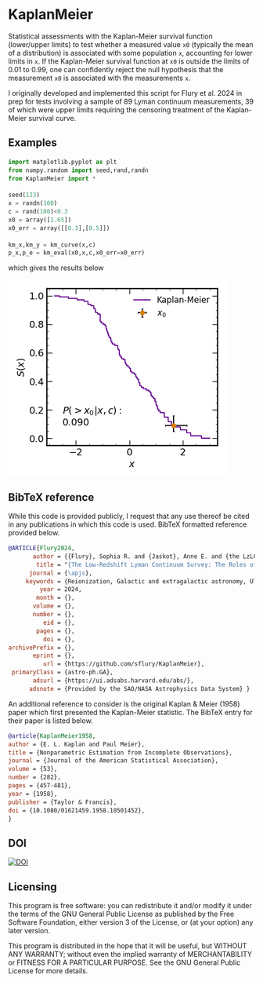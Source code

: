 # KaplanMeier

Statistical assessments with the Kaplan-Meier survival function (lower/upper limits) to test whether a measured value `x0` (typically the mean of a distribution) is associated with some population `x`, accounting for lower limits in `x`. If the Kaplan-Meier survival function at `x0` is outside the limits of 0.01 to 0.99, one can confidently reject the null hypothesis that the measurement `x0` is associated with the measurements `x`.

I originally developed and implemented this script for Flury et al. 2024 in prep
for tests involving a sample of 89 Lyman continuum measurements,
39 of which were upper limits requiring the censoring treatment of
the Kaplan-Meier survival curve.

## Examples
``` python
import matplotlib.pyplot as plt
from numpy.random import seed,rand,randn
from KaplanMeier import *

seed(123)
x = randn(100)
c = rand(100)<0.3
x0 = array([1.65])
x0_err = array([[0.3],[0.5]])

km_x,km_y = km_curve(x,c)
p_x,p_e = km_eval(x0,x,c,x0_err=x0_err)
```
which gives the results below

![image of Kaplan-Meier curve with test measurement](km_examp.png "example Kaplan-Meier test")


## BibTeX reference

While this code is provided publicly, I request that any use 
thereof be cited in any publications in which this code is used.
BibTeX formatted reference provided below.

``` bibtex
@ARTICLE{Flury2024,
       author = {{Flury}, Sophia R. and {Jaskot}, Anne E. and {the LzLCS Collaboration}},
        title = "{The Low-Redshift Lyman Continuum Survey: The Roles of Stellar Feedback and ISM Geometry in LyC Escape}",
      journal = {\apjs},
     keywords = {Reionization, Galactic and extragalactic astronomy, Ultraviolet astronomy, Hubble Space Telescope, 1383, 563, 1736, 761, Astrophysics - Astrophysics of Galaxies, Astrophysics - Cosmology and Nongalactic Astrophysics},
         year = 2024,
        month = {},
       volume = {},
       number = {},
          eid = {},
        pages = {},
          doi = {},
archivePrefix = {},
       eprint = {},
          url = {https://github.com/sflury/KaplanMeier},
 primaryClass = {astro-ph.GA},
       adsurl = {https://ui.adsabs.harvard.edu/abs/},
      adsnote = {Provided by the SAO/NASA Astrophysics Data System} }
```

An additional reference to consider is the original Kaplan & Meier (1958) paper 
which first presented the Kaplan-Meier statistic. The BibTeX entry for their
paper is listed below.

``` bibtex
@article{KaplanMeier1958,
author = {E. L. Kaplan and Paul Meier},
title = {Nonparametric Estimation from Incomplete Observations},
journal = {Journal of the American Statistical Association},
volume = {53},
number = {282},
pages = {457-481},
year = {1958},
publisher = {Taylor & Francis},
doi = {10.1080/01621459.1958.10501452},
}
```

## DOI

[![DOI](https://zenodo.org/badge/DOI/10.5281/zenodo.11406486.svg)](https://doi.org/10.5281/zenodo.11406486)

## Licensing
This program is free software: you can redistribute it and/or modify it under the terms of the GNU General Public License as published by the Free Software Foundation, either version 3 of the License, or (at your option) any later version.

This program is distributed in the hope that it will be useful, but WITHOUT ANY WARRANTY; without even the implied warranty of MERCHANTABILITY or FITNESS FOR A PARTICULAR PURPOSE. See the GNU General Public License for more details.
